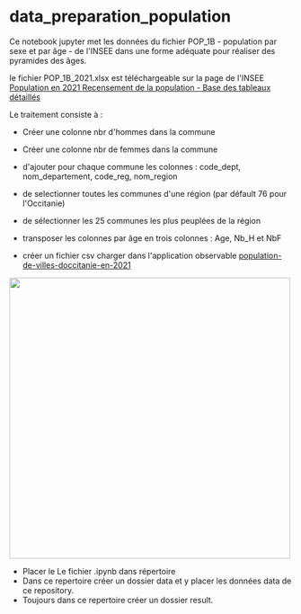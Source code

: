 # data_preparation_population
Ce notebook jupyter met les données du fichier POP_1B - population par sexe et par âge - de l'INSEE dans une forme adéquate pour réaliser des pyramides des âges. 

le fichier POP_1B_2021.xlsx est téléchargeable sur la page de l'INSEE [Population en 2021 Recensement de la population - Base des tableaux détaillés](https://www.insee.fr/fr/statistiques/8202264?sommaire=8202287)

Le traitement consiste à : 
- Créer une colonne nbr d'hommes dans la commune 
- Créer une colonne nbr de femmes dans la commune 
- d'ajouter pour chaque commune les colonnes : code_dept, nom_departement, code_reg, nom_region 
- de selectionner toutes les communes d'une région (par défault 76 pour l'Occitanie)
- de sélectionner les 25 communes les plus peuplées de la région 
- transposer les colonnes par âge en trois colonnes : Age, Nb_H et NbF

- créer un fichier csv charger dans l'application observable [population-de-villes-doccitanie-en-2021](https://observablehq.com/@tdvz/population-de-villes-doccitanie-en-2021)


<img height="500" src="https://github.com/AlainOttenheimer/data_prep_population/pyramide_tls.PNG" style="border:0;box-shadow:none"><br>


- Placer le Le fichier .ipynb dans répertoire 
- Dans ce repertoire créer un dossier data et y placer les données data de ce repository.
- Toujours dans ce repertoire créer un dossier result.  
